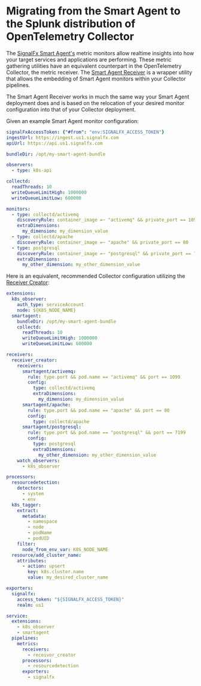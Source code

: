 # Migrating from the Smart Agent to the Splunk distribution of OpenTelemetry Collector

The [SignalFx Smart Agent's](https://github.com/signalfx/signalfx-agent/blob/master/README.md)
metric monitors allow realtime insights into how your target services and
applications are performing.  These metric gathering utilities have an
equivalent counterpart in the OpenTelemetry Collector, the metric receiver.
The [Smart Agent Receiver](./README.md) is a wrapper utility that allows the
embedding of Smart Agent monitors within your Collector pipelines.

The Smart Agent Receiver works in much the same way your Smart Agent deployment
does and is based on the relocation of your desired monitor configuration into
that of your Collector deployment.

Given an example Smart Agent monitor configuration:

```yaml
signalFxAccessToken: {"#from": "env:SIGNALFX_ACCESS_TOKEN"}
ingestUrl: https://ingest.us1.signalfx.com
apiUrl: https://api.us1.signalfx.com

bundleDir: /opt/my-smart-agent-bundle

observers:
  - type: k8s-api

collectd:
  readThreads: 10
  writeQueueLimitHigh: 1000000
  writeQueueLimitLow: 600000

monitors:
  - type: collectd/activemq
    discoveryRule: container_image =~ "activemq" && private_port == 1099
    extraDimensions:
      my_dimension: my_dimension_value
  - type: collectd/apache
    discoveryRule: container_image =~ "apache" && private_port == 80
  - type: postgresql
    discoveryRule: container_image =~ "postgresql" && private_port == 7199
    extraDimensions:
      my_other_dimension: my_other_dimension_value
```

Here is an equivalent, recommended Collector configuration utilizing the
[Receiver Creator](https://github.com/open-telemetry/opentelemetry-collector-contrib/blob/master/receiver/receivercreator/README.md):

```yaml
extensions:
  k8s_observer:
    auth_type: serviceAccount
    node: ${K8S_NODE_NAME}
  smartagent:
    bundleDir: /opt/my-smart-agent-bundle
    collectd:
      readThreads: 10
      writeQueueLimitHigh: 1000000
      writeQueueLimitLow: 600000

receivers:
  receiver_creator:
    receivers:
      smartagent/activemq:
        rule: type.port && pod.name == "activemq" && port == 1099
        config:
          type: collectd/activemq
          extraDimensions:
            my_dimension: my_dimension_value
      smartagent/apache:
        rule: type.port && pod.name == "apache" && port == 80
        config:
          type: collectd/apache
      smartagent/postgresql:
        rule: type.port && pod.name == "postgresql" && port == 7199
        config:
          type: postgresql
          extraDimensions:
            my_other_dimension: my_other_dimension_value
    watch_observers:
      - k8s_observer

processors:
  resourcedetection:
    detectors:
      - system
      - env
  k8s_tagger:
    extract:
      metadata:
        - namespace
        - node
        - podName
        - podUID
    filter:
      node_from_env_var: K8S_NODE_NAME
  resource/add_cluster_name:
    attributes:
      - action: upsert
        key: k8s.cluster.name
        value: my_desired_cluster_name

exporters:
  signalfx:
    access_token: "${SIGNALFX_ACCESS_TOKEN}"
    realm: us1

service:
  extensions:
    - k8s_observer
    - smartagent
  pipelines:
    metrics:
      receivers:
        - receivor_creator
      processors:
        - resourcedetection
      exporters:
        - signalfx
```
